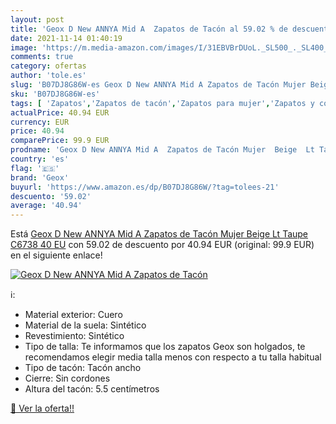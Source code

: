 ```yaml
---
layout: post
title: 'Geox D New ANNYA Mid A  Zapatos de Tacón al 59.02 % de descuento'
date: 2021-11-14 01:40:19
image: 'https://m.media-amazon.com/images/I/31EBVBrDUoL._SL500_._SL400_.jpg'
comments: true
category: ofertas
author: 'tole.es'
slug: 'B07DJ8G86W-es Geox D New ANNYA Mid A Zapatos de Tacón Mujer Beige Lt...'
sku: 'B07DJ8G86W-es'
tags: [ 'Zapatos','Zapatos de tacón','Zapatos para mujer','Zapatos y complementos','geox','zapatos', ]
actualPrice: 40.94 EUR
currency: EUR
price: 40.94
comparePrice: 99.9 EUR
prodname: 'Geox D New ANNYA Mid A  Zapatos de Tacón Mujer  Beige  Lt Taupe C6738   40 EU'
country: 'es'
flag: '🇪🇸'
brand: 'Geox'
buyurl: 'https://www.amazon.es/dp/B07DJ8G86W/?tag=tolees-21'
descuento: '59.02'
average: '40.94'
---
```


Está [Geox D New ANNYA Mid A  Zapatos de Tacón Mujer  Beige  Lt Taupe C6738   40 EU](https://www.amazon.es/dp/B07DJ8G86W/?tag=tolees-21) con 59.02 de descuento por 40.94 EUR (original: 99.9 EUR) en el siguiente enlace!

[![Geox D New ANNYA Mid A  Zapatos de Tacón](https://m.media-amazon.com/images/I/31EBVBrDUoL._SL500_._SL400_.jpg)](https://www.amazon.es/dp/B07DJ8G86W/?tag=tolees-21)

ℹ️:

- Material exterior: Cuero
- Material de la suela: Sintético
- Revestimiento: Sintético
- Tipo de talla: Te informamos que los zapatos Geox son holgados, te recomendamos elegir media talla menos con respecto a tu talla habitual
- Tipo de tacón: Tacón ancho
- Cierre: Sin cordones
- Altura del tacón: 5.5 centímetros

[🛒 Ver la oferta!!](https://www.amazon.es/dp/B07DJ8G86W/?tag=tolees-21)
